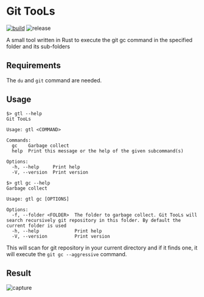 # Git TooLs
[![build](https://github.com/michaelcoll/git-compact/actions/workflows/build.yml/badge.svg?branch=main)](https://github.com/michaelcoll/git-compact/actions/workflows/build.yml) ![release](https://badgen.net/github/release/michaelcoll/git-compact?icon=github)

A small tool written in Rust to execute the git gc command in the specified folder and its sub-folders

## Requirements

The `du` and `git` command are needed.

## Usage

```shell
$> gtl --help
Git TooLs

Usage: gtl <COMMAND>

Commands:
  gc    Garbage collect
  help  Print this message or the help of the given subcommand(s)

Options:
  -h, --help     Print help
  -V, --version  Print version
```

```shell
$> gtl gc --help
Garbage collect

Usage: gtl gc [OPTIONS]

Options:
  -f, --folder <FOLDER>  The folder to garbage collect. Git TooLs will search recursively git repository in this folder. By default the current folder is used
  -h, --help             Print help
  -V, --version          Print version
```

This will scan for git repository in your current directory and if it finds one, it will execute the `git gc --aggressive` command.

## Result
![capture](doc/capture.png)